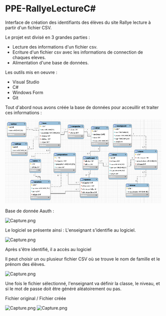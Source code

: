 # PPE-RallyeLectureC#

Interface de création des identifiants des élèves du site Rallye lecture à partir d'un fichier CSV.

Le projet est divisé en 3 grandes parties :

* Lecture des informations d'un fichier csv.
* Ecriture d'un fichier csv avec les informations de connection de chaques eleves.
* Alimentation d'une base de données.

Les outils mis en oeuvre : 

* Visual Studio
* C#
* Windows Form
* Git

Tout d'abord nous avons créée la base de données pour acceuillir et traiter ces informations :

![Capture.png](https://github.com/SamGdy/PPE-RallyeLectureC-/blob/master/BddRallyeLecture.PNG)

Base de donnée Aauth :
 
![Capture.png](https://github.com/SamGdy/PPE-RallyeLectureCSharp/blob/master/DB_Schema_Aauth.PNG)

Le logiciel se présente ainsi : L'enseignant s'identifie au logiciel.

![Capture.png](https://github.com/SamGdy/PPE-RallyeLectureCSharp/blob/master/Identification.PNG)

Après s'être identifié, il a accès au logiciel 

Il peut choisir un ou plusieur fichier CSV où se trouve le nom de famille et le prénom des élèves.

![Capture.png](https://github.com/SamGdy/PPE-RallyeLectureCSharp/blob/master/logiciel.PNG)

Une fois le fichier sélectionné, l'enseignant va définir la classe, le niveau, et si le mot de passe doit être généré aléatoirement ou pas.

Fichier original / Fichier créée

![Capture.png](https://github.com/SamGdy/PPE-RallyeLectureCSharp/blob/master/CsvEleve.PNG)     ![Capture.png](https://github.com/SamGdy/PPE-RallyeLectureCSharp/blob/master/CsvEleveIdentification.PNG)


